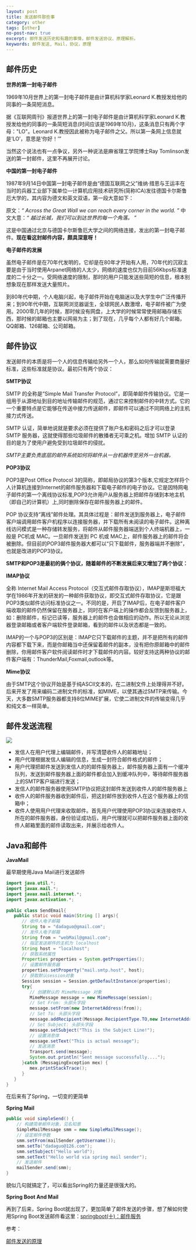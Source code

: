 ```yaml
---
layout: post
title: 发送邮件那些事
category: other
tags: [other]
no-post-nav: true
excerpt: 邮件发送历史和有趣的事情，邮件发送协议、原理解析。
keywords: 邮件发送, Mail，协议，原理
---
```


## 邮件历史

**世界的第一封电子邮件**

1969年10月世界上的第一封电子邮件是由计算机科学家Leonard K.教授发给他的同事的一条简短消息。

据《互联网周刊》报道世界上的第一封电子邮件是由计算机科学家Leonard K.教授发给他的同事的一条简短消息(时间应该是1969年10月)，这条消息只有两个字母："LO"。Leonard K.教授因此被称为电子邮件之父。所以第一条网上信息就是‘LO’，意思是‘你好！’”

当然这个说法也有一点争议，另外一种说法是麻省理工学院博士Ray Tomlinson发送的第一封邮件，这里不再展开讨论。


**中国的第一封电子邮件**

1987年9月14日中国第一封电子邮件是由“德国互联网之父”维纳·措恩与王运丰在当时的兵器工业部下属单位—计算机应用技术研究所(简称ICA)发往德国卡尔斯鲁厄大学的，其内容为德文和英文双语，第一段大意如下：

原文：*“	Across the Great Wall we can reach every corner in the world.	”*
中文大意：*“	越过长城，我们可以到达世界的每一个角落。	”*

这是中国通过北京与德国卡尔斯鲁厄大学之间的网络连接，发出的第一封电子邮件。**现在看这封邮件内容，颇具深意呀！**


**电子邮件的发展**

虽然电子邮件是在70年代发明的，它却是在80年才开始有人用，70年代的沉寂主要是由于当时使用Arpanet网络的人太少，网络的速度也仅为目前56Kbps标准速度的二十分之一。受网络速度的限制，那时的用户只能发送些简短的信息，根本别想象现在那样发送大量照片。

到80年代中期，个人电脑兴起，电子邮件开始在电脑迷以及大学生中广泛传播开来；到90年代中期，互联网浏览器诞生，全球网民人数激增，电子邮件被广为使用。2000零几年的时候，那时候没有网盘，上大学的时候常常使用邮箱存储东西，那时候的邮箱也主要以网易为主；到了现在，几乎每个人都有好几个邮箱，QQ邮箱、126邮箱、公司邮箱。

## 邮件协议

发送邮件的本质是将一个人的信息传输给另外一个人，那么如何传输就需要商量好标准，这些标准就是协议。最初只有两个协议：

**SMTP协议**

SMTP 的全称是“Simple Mail Transfer Protocol”，即简单邮件传输协议。它是一组用于从源地址到目的地址传输邮件的规范，通过它来控制邮件的中转方式。它的一个重要特点是它能够在传送中接力传送邮件，即邮件可以通过不同网络上的主机接力式传送。

SMTP 认证，简单地说就是要求必须在提供了账户名和密码之后才可以登录 SMTP 服务器，这就使得那些垃圾邮件的散播者无可乘之机。增加 SMTP 认证的目的是为了使用户避免受到垃圾邮件的侵扰。

*SMTP主要负责底层的邮件系统如何将邮件从一台机器传至另外一台机器。*

**POP3协议**

POP3是Post Office Protocol 3的简称，即邮局协议的第3个版本,它规定怎样将个人计算机连接到Internet的邮件服务器和下载电子邮件的电子协议。它是因特网电子邮件的第一个离线协议标准,POP3允许用户从服务器上把邮件存储到本地主机（即自己的计算机）上,同时删除保存在邮件服务器上的邮件。

POP 协议支持“离线”邮件处理。其具体过程是：邮件发送到服务器上，电子邮件客户端调用邮件客户机程序以连接服务器，并下载所有未阅读的电子邮件。这种离线访问模式是一种存储转发服务，将邮件从邮件服务器端送到个人终端机器上，一般是 PC机或 MAC。一旦邮件发送到 PC 机或 MAC上，邮件服务器上的邮件将会被删除。但目前的POP3邮件服务器大都可以“只下载邮件，服务器端并不删除”，也就是改进的POP3协议。

**SMTP和POP3是最初的俩个协议，随着邮件的不断发展后来又增加了两个协议：**

**IMAP协议**

全称  Internet Mail Access Protocol（交互式邮件存取协议），IMAP是斯坦福大学在1986年开发的研发的一种邮件获取协议，即交互式邮件存取协议，它是跟POP3类似邮件访问标准协议之一。不同的是，开启了IMAP后，在电子邮件客户端收取的邮件仍然保留在服务器上，同时在客户端上的操作都会反馈到服务器上，如：删除邮件，标记已读等，服务器上的邮件也会做相应的动作。所以无论从浏览器登录邮箱或者客户端软件登录邮箱，看到的邮件以及状态都是一致的。

IMAP的一个与POP3的区别是：IMAP它只下载邮件的主题，并不是把所有的邮件内容都下载下来，而是你邮箱当中还保留着邮件的副本，没有把你原邮箱中的邮件删除，你用邮件客户软件阅读邮件时才下载邮件的内容。较好支持这两种协议的邮件客户端有：ThunderMail,Foxmail,outlook等。

**Mime协议**

由于SMTP这个协议开始是基于纯ASCⅡ文本的，在二进制文件上处理得并不好。后来开发了用来编码二进制文件的标准，如MIME，以使其通过SMTP来传输。今天，大多数SMTP服务器都支持8位MIME扩展，它使二进制文件的传输变得几乎和纯文本一样简单。

## 邮件发送流程

![](http://www.itmind.net/assets/images/2018/springboot/mail-process.png)


- 发信人在用户代理上编辑邮件，并写清楚收件人的邮箱地址；
- 用户代理根据发信人编辑的信息，生成一封符合邮件格式的邮件；
- 用户代理把邮件发送到发信人的的邮件服务器上，邮件服务器上面有一个缓冲队列，发送到邮件服务器上面的邮件都会加入到缓冲队列中，等待邮件服务器上的SMTP客户端进行发送；
- 发信人的邮件服务器使用SMTP协议把这封邮件发送到收件人的邮件服务器上
- 收件人的邮件服务器收到邮件后，把这封邮件放到收件人在这个服务器上的信箱中；
- 收件人使用用户代理来收取邮件。首先用户代理使用POP3协议来连接收件人所在的邮件服务器，身份验证成功后，用户代理就可以把邮件服务器上面的收件人邮箱里面的邮件读取出来，并展示给收件人。


## Java和邮件

**JavaMail**

最早期使用Java Mail进行发送邮件


``` java
import java.util.*;
import javax.mail.*;
import javax.mail.internet.*;
import javax.activation.*;
 
public class SendEmail{
   public static void main(String [] args){   
      // 收件人电子邮箱
      String to = "dadaguo@gmail.com";
      // 发件人电子邮箱
      String from = "webMail@gmail.com";
      // 指定发送邮件的主机为 localhost
      String host = "localhost";
      // 获取系统属性
      Properties properties = System.getProperties();
      // 设置邮件服务器
      properties.setProperty("mail.smtp.host", host);
      // 获取默认session对象
      Session session = Session.getDefaultInstance(properties);
      try{
         // 创建默认的 MimeMessage 对象
         MimeMessage message = new MimeMessage(session);
         // Set From: 头部头字段
         message.setFrom(new InternetAddress(from));
         // Set To: 头部头字段
         message.addRecipient(Message.RecipientType.TO,new InternetAddress(to));
         // Set Subject: 头部头字段
         message.setSubject("This is the Subject Line!");
         // 设置消息体
         message.setText("This is actual message");
         // 发送消息
         Transport.send(message);
         System.out.println("Sent message successfully....");
      }catch (MessagingException mex) {
         mex.printStackTrace();
      }
   }
}
```

在后来有了Spring，一切变的更简单

**Spring  Mail**

``` java
public void simpleSend() {
    // 构建简单邮件对象，见名知意
    SimpleMailMessage smm = new SimpleMailMessage();
    // 设定邮件参数
    smm.setFrom(mailSender.getUsername());
    smm.setTo("dadaguo@126.com");
    smm.setSubject("Hello world");
    smm.setText("Hello world via spring mail sender");
    // 发送邮件
    mailSender.send(smm);
}
```

貌似几句就搞定了，可以看出Spring的力量还是很强大的。

**Spring Boot And  Mail**

再到了后来，Spring Boot就出现了，更加简单了邮件发送的步骤，想了解如何使用Spring Boot发送邮件看这里：[springboot(十)：邮件服务](http://www.itmind.net/springboot/2017/05/06/springboot-mail.html)

参考：

[邮件发送的原理](http://www.cnblogs.com/xiaoxiangfeizi/archive/2012/04/17/2453026.html) 